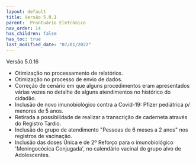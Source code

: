 ```yaml
---
layout: default
title: Versão 5.0.1
parent:  Prontuário Eletrônico
nav_order: 14
has_children: false
has_toc: true
last_modified_date: "07/01/2022"
---
```



Versão 5.0.16

* Otimização no processamento de relatórios.
* Otimização no processo de envio de dados.
* Correção de cenário em que alguns procedimentos eram apresentados várias vezes no detalhe de alguns atendimentos no histórico do cidadão.
* Inclusão de novo imunobiológico contra a Covid-19: Pfizer pediátrica p/ menores de 5 anos.
* Retirada a possibilidade de realizar a transcrição de caderneta através do Registro Tardio.
* Inclusão do grupo de atendimento "Pessoas de 6 meses a 2 anos" nos registros de vacinação.
* Inclusão das doses Única e de 2º Reforço para o imunobiológico 'Meningocócica Conjugada', no calendário vacinal do grupo alvo de Adolescentes.
